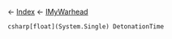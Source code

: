 ← [Index](Api-Index) ← [IMyWarhead](Sandbox.ModAPI.Ingame.IMyWarhead)

```csharp[float](System.Single) DetonationTime```